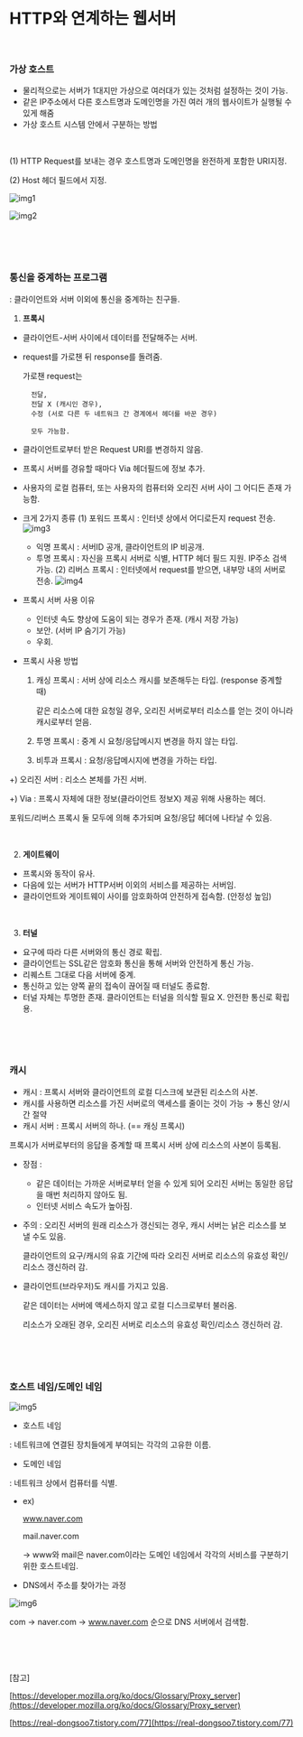 # HTTP와 연계하는 웹서버

<br>

### **가상 호스트**

- 물리적으로는 서버가 1대지만 가상으로 여러대가 있는 것처럼 설정하는 것이 가능.
- 같은 IP주소에서 다른 호스트명과 도메인명을 가진 여러 개의 웹사이트가 실행될 수 있게 해줌
- 가상 호스트 시스템 안에서 구분하는 방법

<br>

(1) HTTP Request를 보내는 경우 호스트명과 도메인명을 완전하게 포함한 URI지정.

(2) Host 헤더 필드에서 지정.

![img1](https://s3.us-west-2.amazonaws.com/secure.notion-static.com/6afc99ea-faa3-45e9-b795-fff875301b77/Untitled.png?X-Amz-Algorithm=AWS4-HMAC-SHA256&X-Amz-Content-Sha256=UNSIGNED-PAYLOAD&X-Amz-Credential=AKIAT73L2G45EIPT3X45%2F20221216%2Fus-west-2%2Fs3%2Faws4_request&X-Amz-Date=20221216T151510Z&X-Amz-Expires=86400&X-Amz-Signature=40603a94d9a319e06c9e982fd59b3c66a4fc7b2a84c98372ea598022f4c4b28b&X-Amz-SignedHeaders=host&response-content-disposition=filename%3D%22Untitled.png%22&x-id=GetObject)

![img2](https://s3.us-west-2.amazonaws.com/secure.notion-static.com/7e1ad4ee-72c6-45a3-8510-898435d4f6e5/Untitled.png?X-Amz-Algorithm=AWS4-HMAC-SHA256&X-Amz-Content-Sha256=UNSIGNED-PAYLOAD&X-Amz-Credential=AKIAT73L2G45EIPT3X45%2F20221216%2Fus-west-2%2Fs3%2Faws4_request&X-Amz-Date=20221216T151517Z&X-Amz-Expires=86400&X-Amz-Signature=734c97e5fea17dd6757ecec06d1385728b027026232ea6253dd9e8a1951d93e6&X-Amz-SignedHeaders=host&response-content-disposition=filename%3D%22Untitled.png%22&x-id=GetObject)

<br>
<br>
<br>

### **통신을 중계하는 프로그램**

: 클라이언트와 서버 이외에 통신을 중계하는 친구들.

1. **프록시**

- 클라이언트-서버 사이에서 데이터를 전달해주는 서버.
- request를 가로챈 뒤 response를 돌려줌.

  가로챈 request는

        전달,
        전달 X (캐시인 경우),
        수정 (서로 다른 두 네트워크 간 경계에서 헤더를 바꾼 경우)

        모두 가능함.

- 클라이언트로부터 받은 Request URI를 변경하지 않음.
- 프록시 서버를 경유할 때마다 Via 헤더필드에 정보 추가.
- 사용자의 로컬 컴퓨터, 또는 사용자의 컴퓨터와 오리진 서버 사이 그 어디든 존재 가능함.
- 크게 2가지 종류
  (1) 포워드 프록시 : 인터넷 상에서 어디로든지 request 전송.
  ![img3](https://s3.us-west-2.amazonaws.com/secure.notion-static.com/de3833a1-c9fb-47ad-8a55-c2c7f1552888/Untitled.png?X-Amz-Algorithm=AWS4-HMAC-SHA256&X-Amz-Content-Sha256=UNSIGNED-PAYLOAD&X-Amz-Credential=AKIAT73L2G45EIPT3X45%2F20221216%2Fus-west-2%2Fs3%2Faws4_request&X-Amz-Date=20221216T151521Z&X-Amz-Expires=86400&X-Amz-Signature=7d42216971bc0cc25b5999c68e27a1a6049288dbe2c71ed356e7027e342c9cf4&X-Amz-SignedHeaders=host&response-content-disposition=filename%3D%22Untitled.png%22&x-id=GetObject)
  - 익명 프록시 : 서버ID 공개, 클라이언트의 IP 비공개.
  - 투명 프록시 : 자신을 프록시 서버로 식별, HTTP 헤더 필드 지원. IP주소 검색 가능.
    (2) 리버스 프록시 : 인터넷에서 request를 받으면, 내부망 내의 서버로 전송.
    ![img4](https://s3.us-west-2.amazonaws.com/secure.notion-static.com/f70c6e90-027c-4c24-a57f-5e4ac719fc54/Untitled.png?X-Amz-Algorithm=AWS4-HMAC-SHA256&X-Amz-Content-Sha256=UNSIGNED-PAYLOAD&X-Amz-Credential=AKIAT73L2G45EIPT3X45%2F20221216%2Fus-west-2%2Fs3%2Faws4_request&X-Amz-Date=20221216T151523Z&X-Amz-Expires=86400&X-Amz-Signature=b2a5ee38c992d9662f3ca0957958998e1c9ea4ca0dd74a284e6cd00a43c5d391&X-Amz-SignedHeaders=host&response-content-disposition=filename%3D%22Untitled.png%22&x-id=GetObject)
- 프록시 서버 사용 이유
  - 인터넷 속도 향상에 도움이 되는 경우가 존재. (캐시 저장 가능)
  - 보안. (서버 IP 숨기기 가능)
  - 우회.
- 프록시 사용 방법

  1. 캐싱 프록시 : 서버 상에 리소스 캐시를 보존해두는 타입. (response 중계할 때)

     같은 리소스에 대한 요청일 경우, 오리진 서버로부터 리소스를 얻는 것이 아니라 캐시로부터 얻음.

  2. 투명 프록시 : 중계 시 요청/응답메시지 변경을 하지 않는 타입.
  3. 비투과 프록시 : 요청/응답메시지에 변경을 가하는 타입.

+) 오리진 서버 : 리소스 본체를 가진 서버.

+) Via : 프록시 자체에 대한 정보(클라이언트 정보X) 제공 위해 사용하는 헤더.

포워드/리버스 프록시 둘 모두에 의해 추가되며 요청/응답 헤더에 나타날 수 있음.

<br>

2. **게이트웨이**

- 프록시와 동작이 유사.
- 다음에 있는 서버가 HTTP서버 이외의 서비스를 제공하는 서버임.
- 클라이언트와 게이트웨이 사이를 암호화하여 안전하게 접속함. (안정성 높임)

<br>

3. **터널**

- 요구에 따라 다른 서버와의 통신 경로 확립.
- 클라이언트는 SSL같은 암호화 통신을 통해 서버와 안전하게 통신 가능.
- 리퀘스트 그대로 다음 서버에 중계.
- 통신하고 있는 양쪽 끝의 접속이 끊어질 때 터널도 종료함.
- 터널 자체는 투명한 존재. 클라이언트는 터널을 의식할 필요 X.
  안전한 통신로 확립용.

<br>
<br>
<br>

### **캐시**

- 캐시 : 프록시 서버와 클라이언트의 로컬 디스크에 보관된 리소스의 사본.
- 캐시를 사용하면 리소스를 가진 서버로의 액세스를 줄이는 것이 가능 → 통신 양/시간 절약
- 캐시 서버 : 프록시 서버의 하나. (== 캐싱 프록시)

프록시가 서버로부터의 응답을 중계할 때 프록시 서버 상에 리소스의 사본이 등록됨.

- 장점 :
  - 같은 데이터는 가까운 서버로부터 얻을 수 있게 되어 오리진 서버는 동일한 응답을 매번 처리하지 않아도 됨.
  - 인터넷 서비스 속도가 높아짐.
- 주의 : 오리진 서버의 원래 리소스가 갱신되는 경우, 캐시 서버는 낡은 리소스를 보낼 수도 있음.

  클라이언트의 요구/캐시의 유효 기간에 따라 오리진 서버로 리소스의 유효성 확인/리소스 갱신하러 감.

- 클라이언트(브라우저)도 캐시를 가지고 있음.

  같은 데이터는 서버에 액세스하지 않고 로컬 디스크로부터 불러옴.

  리소스가 오래된 경우, 오리진 서버로 리소스의 유효성 확인/리소스 갱신하러 감.

    <br>
    <br>
    <br>

### **호스트 네임/도메인 네임**

![img5](https://s3.us-west-2.amazonaws.com/secure.notion-static.com/9111bf54-f591-4120-a986-fffa3d040b53/Untitled.png?X-Amz-Algorithm=AWS4-HMAC-SHA256&X-Amz-Content-Sha256=UNSIGNED-PAYLOAD&X-Amz-Credential=AKIAT73L2G45EIPT3X45%2F20221216%2Fus-west-2%2Fs3%2Faws4_request&X-Amz-Date=20221216T151527Z&X-Amz-Expires=86400&X-Amz-Signature=f1c69cfe779c742451ec035df5f4a86ac7cb5a8903d1412cfca54612206204c5&X-Amz-SignedHeaders=host&response-content-disposition=filename%3D%22Untitled.png%22&x-id=GetObject)

- 호스트 네임

: 네트워크에 연결된 장치들에게 부여되는 각각의 고유한 이름.

- 도메인 네임

: 네트워크 상에서 컴퓨터를 식별.

- ex)

  www.naver.com

  mail.naver.com

  → www와 mail은 naver.com이라는 도메인 네임에서 각각의 서비스를 구분하기 위한 호스트네임.

- DNS에서 주소를 찾아가는 과정

![img6](https://s3.us-west-2.amazonaws.com/secure.notion-static.com/1b25df29-dec1-4fa0-9123-069e82351241/Untitled.png?X-Amz-Algorithm=AWS4-HMAC-SHA256&X-Amz-Content-Sha256=UNSIGNED-PAYLOAD&X-Amz-Credential=AKIAT73L2G45EIPT3X45%2F20221216%2Fus-west-2%2Fs3%2Faws4_request&X-Amz-Date=20221216T151529Z&X-Amz-Expires=86400&X-Amz-Signature=fc268e7053a6e59d85add67cb2f6b18d26cec8a225f049c19f29cdf508f63ac8&X-Amz-SignedHeaders=host&response-content-disposition=filename%3D%22Untitled.png%22&x-id=GetObject)

com → naver.com → www.naver.com 순으로 DNS 서버에서 검색함.

<br>
<br>
<br>

[참고]

[https://developer.mozilla.org/ko/docs/Glossary/Proxy_server](https://developer.mozilla.org/ko/docs/Glossary/Proxy_server)

[https://real-dongsoo7.tistory.com/77](https://real-dongsoo7.tistory.com/77)
